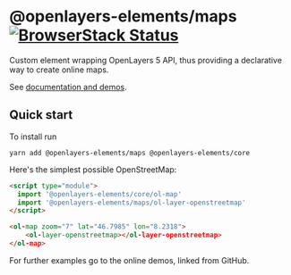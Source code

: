 # @openlayers-elements/maps [![BrowserStack Status](https://www.browserstack.com/automate/badge.svg?badge_key=VVRSS2FhUGpFd3puR1lKRUVSOHpydERCZG1HOFRZbERFU1lqL3RYSk5Vcz0tLXJvQkExaGtETnE0dFpMRE9NclZiZHc9PQ==--72f989607f4bdd18bea52ad8299b21d23534db2d)](https://www.browserstack.com/automate/public-build/VVRSS2FhUGpFd3puR1lKRUVSOHpydERCZG1HOFRZbERFU1lqL3RYSk5Vcz0tLXJvQkExaGtETnE0dFpMRE9NclZiZHc9PQ==--72f989607f4bdd18bea52ad8299b21d23534db2d)

Custom element wrapping OpenLayers 5 API, thus providing a declarative
way to create online maps.

See [documentation and demos](https://openlayers-elements.netlify.com).

## Quick start

To install run

```
yarn add @openlayers-elements/maps @openlayers-elements/core
```

Here's the simplest possible OpenStreetMap:

```html
<script type="module">
  import '@openlayers-elements/core/ol-map'
  import '@openlayers-elements/maps/ol-layer-openstreetmap'
</script>

<ol-map zoom="7" lat="46.7985" lon="8.2318">
    <ol-layer-openstreetmap></ol-layer-openstreetmap>
</ol-map>
```

For further examples go to the online demos, linked from GitHub.
